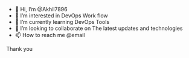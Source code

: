 - 👋 Hi, I’m @Akhil7896
- 👀 I’m interested in DevOps Work flow
- 🌱 I’m currently learning DevOps Tools
- 💞️ I’m looking to collaborate on The latest updates and technologies
- 📫 How to reach me @email

<!---
Akhil7896/Akhil7896 is a ✨ special ✨ repository because its `README.md` (this file) appears on your GitHub profile.
You can click the Preview link to take a look at your changes.
--->
Thank you
